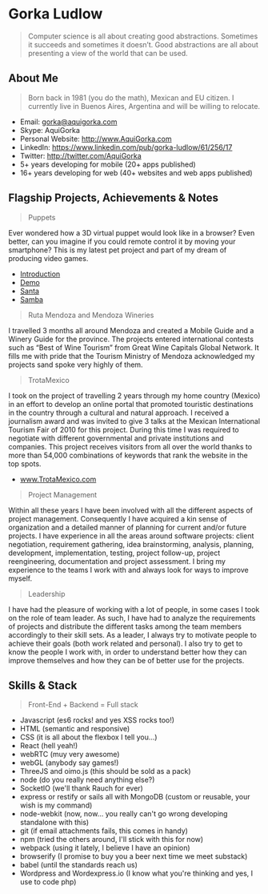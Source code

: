 # Gorka Ludlow
> Computer science is all about creating good abstractions. Sometimes it succeeds and sometimes it doesn’t. Good abstractions are all about presenting a view of the world that can be used.


## About Me
> Born back in 1981 (you do the math), Mexican and EU citizen. I currently live in Buenos Aires, Argentina and will be willing to relocate.

+ Email: gorka@aquigorka.com
+ Skype: AquiGorka
+ Personal Website: http://www.AquiGorka.com
+ LinkedIn: https://www.linkedin.com/pub/gorka-ludlow/61/256/17
+ Twitter: http://twitter.com/AquiGorka
+ 5+ years developing for mobile (20+ apps published)
+ 16+ years developing for web (40+ websites and web apps published)


## Flagship Projects, Achievements & Notes
> Puppets

Ever wondered how a 3D virtual puppet would look like in a browser? Even better, can you imagine if you could remote control it by moving your smartphone? This is my latest pet project and part of my dream of producing video games.
+ [Introduction](https://www.youtube.com/watch?v=u5ARH07qRWQ)
+ [Demo](http://demo.puppets.life)
+ [Santa](http://santa.puppets.life)
+ [Samba](http://samba.puppets.life)

> Ruta Mendoza and Mendoza Wineries

I travelled 3 months all around Mendoza and created a Mobile Guide and a Winery Guide for the province. The projects entered international contests such as “Best of Wine Tourism” from Great Wine Capitals Global Network. It fills me with pride that the Tourism Ministry of Mendoza acknowledged my projects sand spoke very highly of them.

> TrotaMexico

I took on the project of travelling 2 years through my home country (Mexico) in an effort to develop an online portal that promoted touristic destinations in the country through a cultural and natural approach. I received a journalism award and was invited to give 3 talks at the Mexican International Tourism Fair of 2010 for this project. During this time I was required to negotiate with different governmental and private institutions and companies. This project receives visitors from all over the world thanks to more than 54,000 combinations of keywords that rank the website in the top spots.
+ www.TrotaMexico.com

> Project Management

Within all these years I have been involved with all the different aspects of project management. Consequently I have acquired a kin sense of organization and a detailed manner of planning for current and/or future projects. I have experience in all the areas around software projects: client negotiation, requirement gathering, idea brainstorming, analysis, planning, development, implementation, testing, project follow-up, project reengineering, documentation and project assessment. I bring my experience to the teams I work with and always look for ways to improve myself.

> Leadership

I have had the pleasure of working with a lot of people, in some cases I took on the role of team leader. As such, I have had to analyze the requirements of projects and distribute the different tasks among the team members accordingly to their skill sets. As a leader, I always try to motivate people to achieve their goals (both work related and personal). I also try to get to know the people I work with, in order to understand better how they can improve themselves and how they can be of better use for the projects.

## Skills & Stack
> Front-End + Backend = Full stack

+ Javascript (es6 rocks! and yes XSS rocks too!)
+ HTML (semantic and responsive)
+ CSS (it is all about the flexbox I tell you...) 
+ React (hell yeah!)
+ webRTC (muy very awesome)
+ webGL (anybody say games!)
+ ThreeJS and oimo.js (this should be sold as a pack)
+ node (do you really need anything else?)
+ SocketIO (we'll thank Rauch for ever)
+ express or restify or sails all with MongoDB (custom or reusable, your wish is my command)
+ node-webkit (now, now... you really can't go wrong developing standalone with this)
+ git (if email attachments fails, this comes in handy)
+ npm (tried the others around, I'll stick with this for now)
+ webpack (using it lately, I believe I have an opinion)
+ browserify (I promise to buy you a beer next time we meet substack)
+ babel (until the standards reach us)
+ Wordpress and Wordexpress.io (I know what you're thinking and yes, I use to code php)
